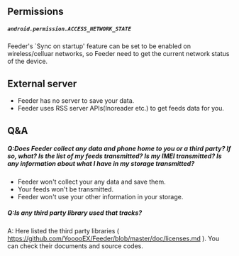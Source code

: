 ## Permissions

##### `android.permission.ACCESS_NETWORK_STATE`
Feeder's `Sync on startup' feature can be set to be enabled on wireless/celluar networks, so Feeder need to get the current network status of the device.

## External server
- Feeder has no server to save your data.
- Feeder uses RSS server APIs(Inoreader etc.) to get feeds data for you.

## Q&A

##### Q:Does Feeder collect any data and phone home to you or a third party? If so, what? Is the list of my feeds transmitted? Is my IMEI transmitted? Is any information about what I have in my storage transmitted?
- Feeder won't collect your any data and save them.
- Your feeds won't be transmitted.
- Feeder won't use your other information in your storage.

##### Q:Is any third party library used that tracks?
A: Here listed the third party libraries ( https://github.com/YooooEX/Feeder/blob/master/doc/licenses.md ). You can check their documents and source codes.
